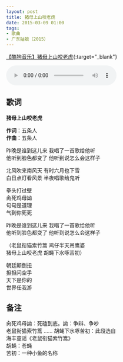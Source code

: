 ```yaml
---
layout: post
title: 猪母上山咬老虎
date: 2015-03-09 01:00
tags:
- 歌曲
- 广东姑娘（2015）
---
```


[【酷狗音乐】猪母上山咬老虎](https://www.kugou.com/song/#hash=A0CA3AB33BAA59FE4461E514694F95C4&album_id=977483){:target="_blank"}

<audio controls  loop  src="https://onedrive.gimhoy.com/1drv/aHR0cHM6Ly8xZHJ2Lm1zL3UvcyFBbXVjeFU4NF9vc3NoQ0tNdV9aTTJqa1Jmd3B1.wav">
您的浏览器不支持 audio 标签。
</audio>

## 歌词

**猪母上山咬老虎**

**作词**：五条人  
**作曲**：五条人

昨晚是谁到这儿来 我唱了一首歌给他听  
他听到脸色都变了 他听到说怎么会这样子

北风吹来南风天 有时六月也下雪  
白日点灯看风景 半夜唱歌给鬼听

拳头打过壁  
肏死鸡母詏  
句句是道理  
气到你死死

昨晚是谁到这儿来 我唱了一首歌给他听  
他听到脸色都变了 他听到说怎么会这样子

（老鼠衔猫索竹篙 鸡仔半天吊鹰婆  
猪母上山咬老虎 胡蝇下水啄苦初）

朝廷颠倒扭  
担担闪空手  
天下是你的  
世界任我游

## 备注

肏死鸡母詏：死磕到底。詏：争辩、争吵  
老鼠衔猫索竹篙 …… 胡蝇下水啄苦初：此段选自  
海丰童谣《老鼠衔猫索竹篙》  
胡蝇：苍蝇  
苦初：一种小鱼的名称
